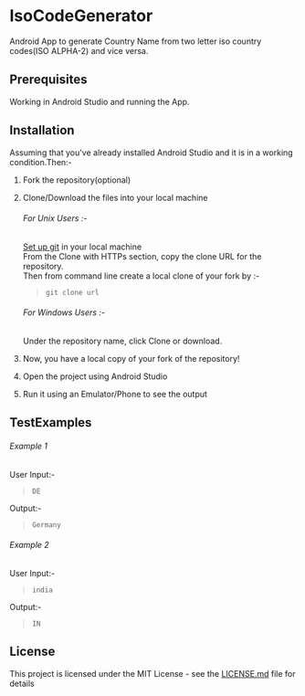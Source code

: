 # IsoCodeGenerator
Android App to generate Country Name from two letter iso country codes(ISO ALPHA-2) and vice versa.

## Prerequisites  
Working in Android Studio and running the App.


## Installation
Assuming that you've already installed Android Studio and it is in a working condition.Then:-    
1) Fork the repository(optional)

2) Clone/Download the files into your local machine  
   ###### For Unix Users :-  
   [Set up git](https://help.github.com/articles/set-up-git/) in your local machine  
   From the Clone with HTTPs section, copy the clone URL for the repository.  
   Then from command line create a local clone of your fork by :-  
   > `git clone url`  
   ###### For Windows Users :-  
   Under the repository name, click Clone or download.
   
3) Now, you have a local copy of your fork of the repository!
4) Open the project using Android Studio
5) Run it using an Emulator/Phone to see the output  

## TestExamples  
  ###### Example 1  
  User Input:-  
  > `DE`  
  
  Output:-  
  > `Germany`  
  
  ###### Example 2  
  User Input:-  
  > `india`  
  
  Output:-  
  > `IN`  

  
## License  
This project is licensed under the MIT License - see the [LICENSE.md](https://github.com/yedhink/IsoCodeGenerator/blob/master/LICENSE) file for details


